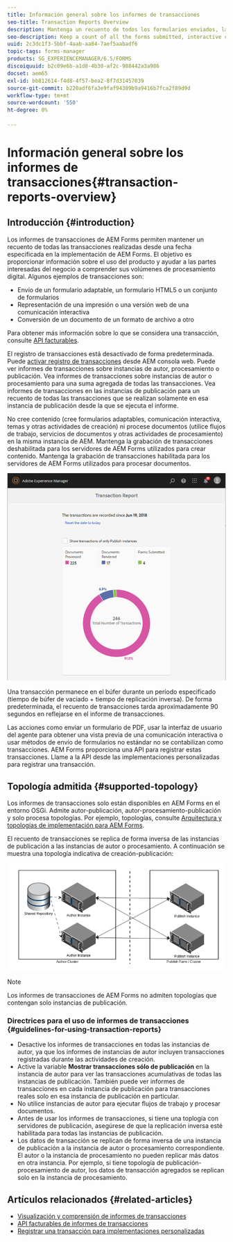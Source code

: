 ```yaml
---
title: Información general sobre los informes de transacciones
seo-title: Transaction Reports Overview
description: Mantenga un recuento de todos los formularios enviados, la comunicación interactiva representada, los documentos convertidos en un formato a otro, y más
seo-description: Keep a count of all the forms submitted, interactive communication rendered, Documents converted to one format to another, and more
uuid: 2c3dc1f3-5bbf-4aab-aa84-7aef5aabadf6
topic-tags: forms-manager
products: SG_EXPERIENCEMANAGER/6.5/FORMS
discoiquuid: b2c09e6b-a1d8-4b30-af2c-988442a3a986
docset: aem65
exl-id: bb812614-f4d8-4f57-bea2-8f7d31457039
source-git-commit: b220adf6fa3e9faf94389b9a9416b7fca2f89d9d
workflow-type: tm+mt
source-wordcount: '550'
ht-degree: 0%

---
```


# Información general sobre los informes de transacciones{#transaction-reports-overview}

## Introducción {#introduction}

Los informes de transacciones de AEM Forms permiten mantener un recuento de todas las transacciones realizadas desde una fecha especificada en la implementación de AEM Forms. El objetivo es proporcionar información sobre el uso del producto y ayudar a las partes interesadas del negocio a comprender sus volúmenes de procesamiento digital. Algunos ejemplos de transacciones son:

* Envío de un formulario adaptable, un formulario HTML5 o un conjunto de formularios
* Representación de una impresión o una versión web de una comunicación interactiva
* Conversión de un documento de un formato de archivo a otro

Para obtener más información sobre lo que se considera una transacción, consulte [API facturables](../../forms/using/transaction-reports-billable-apis.md).

El registro de transacciones está desactivado de forma predeterminada. Puede [activar registro de transacciones](../../forms/using/viewing-and-understanding-transaction-reports.md#setting-up-transaction-reports) desde AEM consola web. Puede ver informes de transacciones sobre instancias de autor, procesamiento o publicación. Vea informes de transacciones sobre instancias de autor o procesamiento para una suma agregada de todas las transacciones. Vea informes de transacciones en las instancias de publicación para un recuento de todas las transacciones que se realizan solamente en esa instancia de publicación desde la que se ejecuta el informe.

No cree contenido (cree formularios adaptables, comunicación interactiva, temas y otras actividades de creación) ni procese documentos (utilice flujos de trabajo, servicios de documentos y otras actividades de procesamiento) en la misma instancia de AEM. Mantenga la grabación de transacciones deshabilitada para los servidores de AEM Forms utilizados para crear contenido. Mantenga la grabación de transacciones habilitada para los servidores de AEM Forms utilizados para procesar documentos.

![sample-transaction-report-author-1](assets/sample-transaction-report-author-1.png)

Una transacción permanece en el búfer durante un período especificado (tiempo de búfer de vaciado + tiempo de replicación inversa). De forma predeterminada, el recuento de transacciones tarda aproximadamente 90 segundos en reflejarse en el informe de transacciones.

Las acciones como enviar un formulario de PDF, usar la interfaz de usuario del agente para obtener una vista previa de una comunicación interactiva o usar métodos de envío de formularios no estándar no se contabilizan como transacciones. AEM Forms proporciona una API para registrar estas transacciones. Llame a la API desde las implementaciones personalizadas para registrar una transacción.

## Topología admitida {#supported-topology}

Los informes de transacciones solo están disponibles en AEM Forms en el entorno OSGi. Admite autor-publicación, autor-procesamiento-publicación y solo procesa topologías. Por ejemplo, topologías, consulte [Arquitectura y topologías de implementación para AEM Forms](../../forms/using/transaction-reports-overview.md).

El recuento de transacciones se replica de forma inversa de las instancias de publicación a las instancias de autor o procesamiento. A continuación se muestra una topología indicativa de creación-publicación:

![simple-author-publish-topología](assets/simple-author-publish-topology.png)

>[!NOTE]
>
>Los informes de transacciones de AEM Forms no admiten topologías que contengan solo instancias de publicación.

### Directrices para el uso de informes de transacciones {#guidelines-for-using-transaction-reports}

* Desactive los informes de transacciones en todas las instancias de autor, ya que los informes de instancias de autor incluyen transacciones registradas durante las actividades de creación.
* Active la variable **Mostrar transacciones sólo de publicación** en la instancia de autor para ver las transacciones acumulativas de todas las instancias de publicación. También puede ver informes de transacciones en cada instancia de publicación para transacciones reales solo en esa instancia de publicación en particular.
* No utilice instancias de autor para ejecutar flujos de trabajo y procesar documentos.
* Antes de usar los informes de transacciones, si tiene una toplogía con servidores de publicación, asegúrese de que la replicación inversa esté habilitada para todas las instancias de publicación.
* Los datos de transacción se replican de forma inversa de una instancia de publicación a la instancia de autor o procesamiento correspondiente. El autor o la instancia de procesamiento no pueden replicar más datos en otra instancia. Por ejemplo, si tiene topología de publicación-procesamiento de autor, los datos de transacción agregados se replican solo en la instancia de procesamiento.

## Artículos relacionados {#related-articles}

* [Visualización y comprensión de informes de transacciones](../../forms/using/viewing-and-understanding-transaction-reports.md)
* [API facturables de informes de transacciones](../../forms/using/transaction-reports-billable-apis.md)
* [Registrar una transacción para implementaciones personalizadas](/help/forms/using/record-transaction-custom-implementation.md)

